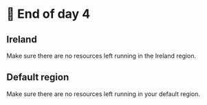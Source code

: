 # 🥂 End of day 4

## Ireland

Make sure there are no resources left running in the Ireland region.&#x20;

## Default region&#x20;

Make sure there are no resources left running in your default region.&#x20;
